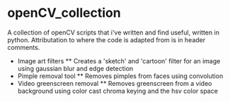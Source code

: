 # openCV_collection
A collection of openCV scripts that i've written and find useful, written in python. Attributation to where the code is adapted from is in header comments.

* Image art filters
** Creates a 'sketch' and 'cartoon' filter for an image using gaussian blur and edge detection
* Pimple removal tool
** Removes pimples from faces using convolution
* Video greenscreen removal
** Removes greenscreen from a video background using color cast chroma keying and the hsv color space